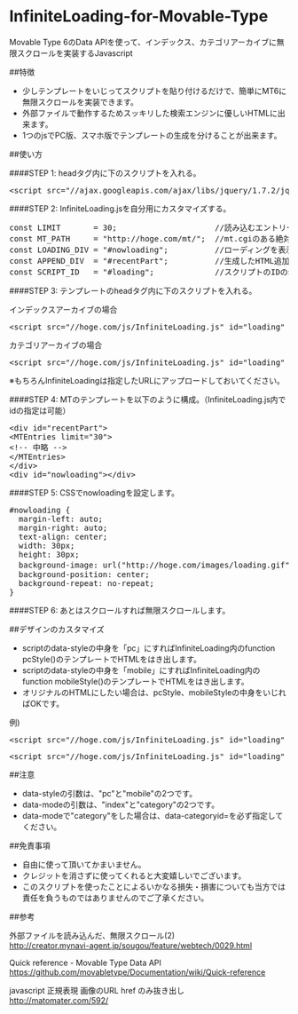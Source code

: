 # InfiniteLoading-for-Movable-Type
Movable Type 6のData APIを使って、インデックス、カテゴリアーカイブに無限スクロールを実装するJavascript

##特徴

- 少しテンプレートをいじってスクリプトを貼り付けるだけで、簡単にMT6に無限スクロールを実装できます。
- 外部ファイルで動作するためスッキリした検索エンジンに優しいHTMLに出来ます。
- 1つのjsでPC版、スマホ版でテンプレートの生成を分けることが出来ます。

##使い方

####STEP 1: headタグ内に下のスクリプトを入れる。
<pre>&lt;script src=&quot;//ajax.googleapis.com/ajax/libs/jquery/1.7.2/jquery.min.js&quot;&gt;&lt;/script&gt;</pre>

####STEP 2: InfiniteLoading.jsを自分用にカスタマイズする。
<pre>
const LIMIT       = 30;                     //読み込むエントリー数
const MT_PATH     = "http://hoge.com/mt/";  //mt.cgiのある絶対パス
const LOADING_DIV = "#nowloading";          //ローディングを表示するdivの名前
const APPEND_DIV  = "#recentPart";          //生成したHTML追加するdivの名前
const SCRIPT_ID   = "#loading";             //スクリプトのIDの名前</pre>

####STEP 3: テンプレートのheadタグ内に下のスクリプトを入れる。

インデックスアーカイブの場合
<pre>&lt;script src=&quot;//hoge.com/js/InfiniteLoading.js&quot; id=&quot;loading&quot; data-mode=&quot;index&quot; data-style=&quot;pc&quot;&gt;&lt;/script&gt;</pre>

カテゴリアーカイブの場合
<pre>&lt;script src=&quot;//hoge.com/js/InfiniteLoading.js&quot; id=&quot;loading&quot; data-mode=&quot;category&quot;  data-categoryid=&quot;&lt;$MTCategoryID$&gt;&quot; data-style=&quot;pc&quot;&gt;&lt;/script&gt;</pre>

※もちろんInfiniteLoadingは指定したURLにアップロードしておいてください。

####STEP 4: MTのテンプレートを以下のように構成。（InfiniteLoading.js内でidの指定は可能）

<pre>&lt;div id=&quot;recentPart&quot;&gt;
&lt;MTEntries limit=&quot;30&quot;&gt;
&lt;!-- 中略 --&gt;
&lt;/MTEntries&gt;
&lt;/div&gt;
&lt;div id=&quot;nowloading&quot;&gt;&lt;/div&gt;</pre>

####STEP 5: CSSでnowloadingを設定します。
<pre>#nowloading {
  margin-left: auto;
  margin-right: auto;
  text-align: center;
  width: 30px;
  height: 30px;
  background-image: url("http://hoge.com/images/loading.gif"); //ローディング画像のURL（30x30）
  background-position: center;
  background-repeat: no-repeat;
}</pre>

####STEP 6: あとはスクロールすれば無限スクロールします。

##デザインのカスタマイズ

- scriptのdata-styleの中身を「pc」にすればInfiniteLoading内のfunction pcStyle()のテンプレートでHTMLをはき出します。
- scriptのdata-styleの中身を「mobile」にすればInfiniteLoading内のfunction mobileStyle()のテンプレートでHTMLをはき出します。
- オリジナルのHTMLにしたい場合は、pcStyle、mobileStyleの中身をいじればOKです。

例)
<pre>&lt;script src=&quot;//hoge.com/js/InfiniteLoading.js&quot; id=&quot;loading&quot; data-mode=&quot;index&quot; data-style=&quot;mobile&quot;&gt;&lt;/script&gt;</pre>
<pre>&lt;script src=&quot;//hoge.com/js/InfiniteLoading.js&quot; id=&quot;loading&quot; data-mode=&quot;category&quot;  data-categoryid=&quot;&lt;$MTCategoryID$&gt;&quot; data-style=&quot;pc&quot;&gt;&lt;/script&gt;</pre>

##注意

- data-styleの引数は、"pc"と"mobile"の2つです。
- data-modeの引数は、"index"と"category"の2つです。
- data-modeで"category"をした場合は、data-categoryid=を必ず指定してください。

##免責事項

- 自由に使って頂いてかまいません。
- クレジットを消さずに使ってくれると大変嬉しいでございます。
- このスクリプトを使ったことによるいかなる損失・損害についても当方では責任を負うものではありませんのでご了承ください。

##参考

外部ファイルを読み込んだ、無限スクロール(2)<br />
http://creator.mynavi-agent.jp/sougou/feature/webtech/0029.html

Quick reference - Movable Type Data API<br />
https://github.com/movabletype/Documentation/wiki/Quick-reference

javascript 正規表現 画像のURL href のみ抜き出し<br />
http://matomater.com/592/
